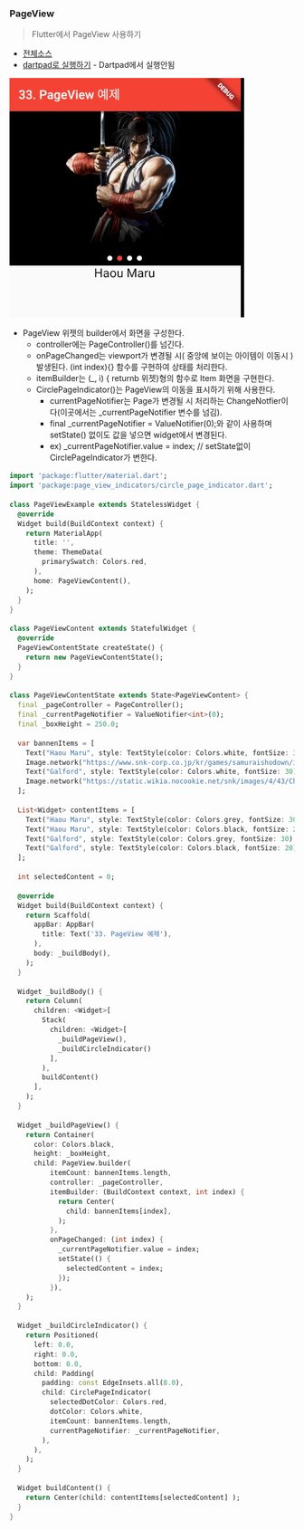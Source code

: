 ### PageView
> Flutter에서 PageView 사용하기

- [전체소스](../../lib/advance/PageViewExample.dart)
- [dartpad로 실행하기](#) - Dartpad에서 실행안됨

![](../images/PageViewExample.jpg)

- PageView 위젯의 builder에서 화면을 구성한다.
  - controller에는 PageController()를 넘긴다.
  - onPageChanged는 viewport가 변경될 시( 중앙에 보이는 아이템이 이동시 ) 발생된다. (int index){} 함수를 구현하여 상태를 처리한다.
  - itemBuilder는 (_, i) { returnb 위젯}형의 함수로 Item 화면을 구현한다.
  - CirclePageIndicator()는 PageView의 이동을 표시하기 위해 사용한다.
    - currentPageNotifier는 Page가 변경될 시 처리하는 ChangeNotfier이다(이곳에서는 _currentPageNotifier 변수를 넘김).
    - final _currentPageNotifier = ValueNotifier<int>(0);와 같이 사용하며 setState() 없이도 값을 넣으면 widget에서 변경된다.
    - ex) _currentPageNotifier.value = index; // setState없이 CirclePageIndicator가 변한다.

~~~ dart
import 'package:flutter/material.dart';
import 'package:page_view_indicators/circle_page_indicator.dart';

class PageViewExample extends StatelessWidget {
  @override
  Widget build(BuildContext context) {
    return MaterialApp(
      title: '',
      theme: ThemeData(
        primarySwatch: Colors.red,
      ),
      home: PageViewContent(),
    );
  }
}

class PageViewContent extends StatefulWidget {
  @override
  PageViewContentState createState() {
    return new PageViewContentState();
  }
}

class PageViewContentState extends State<PageViewContent> {
  final _pageController = PageController();
  final _currentPageNotifier = ValueNotifier<int>(0);
  final _boxHeight = 250.0;

  var bannenItems = [
    Text("Haou Maru", style: TextStyle(color: Colors.white, fontSize: 30),),
    Image.network("https://www.snk-corp.co.jp/kr/games/samuraishodown/img/top/top01.png"),
    Text("Galford", style: TextStyle(color: Colors.white, fontSize: 30),),
    Image.network("https://static.wikia.nocookie.net/snk/images/4/43/Chara04.png/revision/latest?cb=20190405071545"),
  ];

  List<Widget> contentItems = [
    Text("Haou Maru", style: TextStyle(color: Colors.grey, fontSize: 30),),
    Text("Haou Maru", style: TextStyle(color: Colors.black, fontSize: 20),),
    Text("Galford", style: TextStyle(color: Colors.grey, fontSize: 30),),
    Text("Galford", style: TextStyle(color: Colors.black, fontSize: 20),),
  ];

  int selectedContent = 0;

  @override
  Widget build(BuildContext context) {
    return Scaffold(
      appBar: AppBar(
        title: Text('33. PageView 예제'),
      ),
      body: _buildBody(),
    );
  }

  Widget _buildBody() {
    return Column(
      children: <Widget>[
        Stack(
          children: <Widget>[
            _buildPageView(),
            _buildCircleIndicator()
          ],
        ),
        buildContent()
      ],
    );
  }

  Widget _buildPageView() {
    return Container(
      color: Colors.black,
      height: _boxHeight,
      child: PageView.builder(
          itemCount: bannenItems.length,
          controller: _pageController,
          itemBuilder: (BuildContext context, int index) {
            return Center(
              child: bannenItems[index],
            );
          },
          onPageChanged: (int index) {
            _currentPageNotifier.value = index;
            setState(() {
              selectedContent = index;
            });
          }),
    );
  }

  Widget _buildCircleIndicator() {
    return Positioned(
      left: 0.0,
      right: 0.0,
      bottom: 0.0,
      child: Padding(
        padding: const EdgeInsets.all(8.0),
        child: CirclePageIndicator(
          selectedDotColor: Colors.red,
          dotColor: Colors.white,
          itemCount: bannenItems.length,
          currentPageNotifier: _currentPageNotifier,
        ),
      ),
    );
  }

  Widget buildContent() {
    return Center(child: contentItems[selectedContent] );
  }
}


~~~
